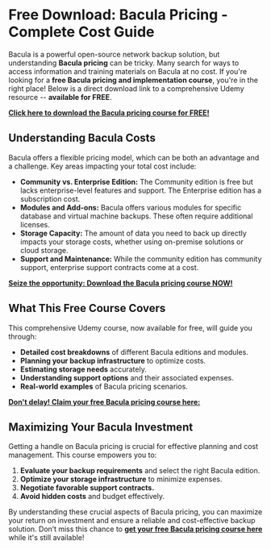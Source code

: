 # Free Download: Bacula Pricing - Complete Cost Guide

Bacula is a powerful open-source network backup solution, but understanding **Bacula pricing** can be tricky. Many search for ways to access information and training materials on Bacula at no cost. If you're looking for a **free Bacula pricing and implementation course**, you're in the right place! Below is a direct download link to a comprehensive Udemy resource -- **available for FREE**.

[**Click here to download the Bacula pricing course for FREE!**](https://udemywork.com/bacula-pricing)

## Understanding Bacula Costs

Bacula offers a flexible pricing model, which can be both an advantage and a challenge. Key areas impacting your total cost include:

*   **Community vs. Enterprise Edition:** The Community edition is free but lacks enterprise-level features and support. The Enterprise edition has a subscription cost.
*   **Modules and Add-ons:** Bacula offers various modules for specific database and virtual machine backups. These often require additional licenses.
*   **Storage Capacity:** The amount of data you need to back up directly impacts your storage costs, whether using on-premise solutions or cloud storage.
*   **Support and Maintenance:** While the community edition has community support, enterprise support contracts come at a cost.

[**Seize the opportunity: Download the Bacula pricing course NOW!**](https://udemywork.com/bacula-pricing)

## What This Free Course Covers

This comprehensive Udemy course, now available for free, will guide you through:

*   **Detailed cost breakdowns** of different Bacula editions and modules.
*   **Planning your backup infrastructure** to optimize costs.
*   **Estimating storage needs** accurately.
*   **Understanding support options** and their associated expenses.
*   **Real-world examples** of Bacula pricing scenarios.

[**Don't delay! Claim your free Bacula pricing course here:**](https://udemywork.com/bacula-pricing)

## Maximizing Your Bacula Investment

Getting a handle on Bacula pricing is crucial for effective planning and cost management. This course empowers you to:

1.  **Evaluate your backup requirements** and select the right Bacula edition.
2.  **Optimize your storage infrastructure** to minimize expenses.
3.  **Negotiate favorable support contracts.**
4.  **Avoid hidden costs** and budget effectively.

By understanding these crucial aspects of Bacula pricing, you can maximize your return on investment and ensure a reliable and cost-effective backup solution. Don’t miss this chance to **[get your free Bacula pricing course here](https://udemywork.com/bacula-pricing)** while it's still available!
